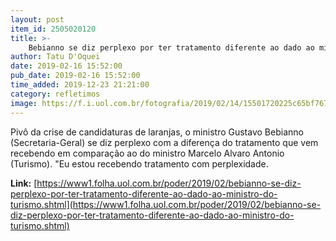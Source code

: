 ```yaml
---
layout: post
item_id: 2505020120
title: >-
    Bebianno se diz perplexo por ter tratamento diferente ao dado ao ministro do Turismo
author: Tatu D'Oquei
date: 2019-02-16 15:52:00
pub_date: 2019-02-16 15:52:00
time_added: 2019-12-23 21:21:00
category: refletimos
image: https://f.i.uol.com.br/fotografia/2019/02/14/15501720225c65bf7673079_1550172022_3x2_rt.jpg
---
```


Pivô da crise de candidaturas de laranjas, o ministro Gustavo Bebianno (Secretaria-Geral) se diz perplexo com a diferença do tratamento que vem recebendo em comparação ao do ministro Marcelo Alvaro Antonio (Turismo). "Eu estou recebendo tratamento com perplexidade.

**Link:** [https://www1.folha.uol.com.br/poder/2019/02/bebianno-se-diz-perplexo-por-ter-tratamento-diferente-ao-dado-ao-ministro-do-turismo.shtml](https://www1.folha.uol.com.br/poder/2019/02/bebianno-se-diz-perplexo-por-ter-tratamento-diferente-ao-dado-ao-ministro-do-turismo.shtml)

